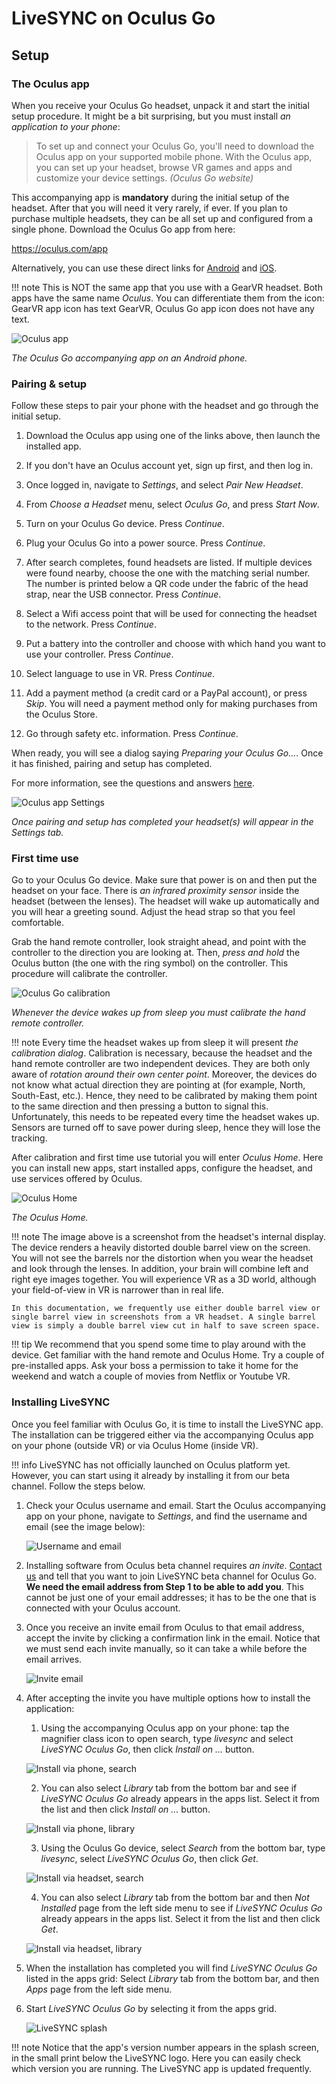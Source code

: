 # LiveSYNC on Oculus Go

## Setup

### The Oculus app

When you receive your Oculus Go headset, unpack it and start the initial setup procedure. It might be a bit surprising, but you must install *an application to your phone*:

> To set up and connect your Oculus Go, you'll need to download the Oculus app on your supported mobile phone. With the Oculus app, you can set up your headset, browse VR games and apps and customize your device settings. *(Oculus Go website)*

This accompanying app is **mandatory** during the initial setup of the headset. After that you will need it very rarely, if ever. If you plan to purchase multiple headsets, they can be all set up and configured from a single phone. Download the Oculus Go app from here:

<https://oculus.com/app>

Alternatively, you can use these direct links for [Android](https://play.google.com/store/apps/details?id=com.oculus.twilight) and [iOS](https://itunes.apple.com/us/app/oculus-vr/id1366478176).

!!! note
    This is NOT the same app that you use with a GearVR headset. Both apps have the same name *Oculus*. You can differentiate them from the icon: GearVR app icon has text GearVR, Oculus Go app icon does not have any text.

![Oculus app](img/screenshot_oculus_1.png)

*The Oculus Go accompanying app on an Android phone.*

### Pairing & setup

Follow these steps to pair your phone with the headset and go through the initial setup.

1. Download the Oculus app using one of the links above, then launch the installed app.

2. If you don't have an Oculus account yet, sign up first, and then log in.

3. Once logged in, navigate to *Settings*, and select *Pair New Headset*.

4. From *Choose a Headset* menu, select *Oculus Go*, and press *Start Now*.

5. Turn on your Oculus Go device. Press *Continue*.

6. Plug your Oculus Go into a power source. Press *Continue*.

7. After search completes, found headsets are listed. If multiple devices were found nearby, choose the one with the matching serial number. The number is printed below a QR code under the fabric of the head strap, near the USB connector. Press *Continue*.

8. Select a Wifi access point that will be used for connecting the headset to the network. Press *Continue*.

9. Put a battery into the controller and choose with which hand you want to use your controller. Press *Continue*.

10. Select language to use in VR. Press *Continue*.

11. Add a payment method (a credit card or a PayPal account), or press *Skip*. You will need a payment method only for making purchases from the Oculus Store.

12. Go through safety etc. information. Press *Continue*.

When ready, you will see a dialog saying *Preparing your Oculus Go...*. Once it has finished, pairing and setup has completed.

For more information, see the questions and answers [here](https://support.oculus.com/183135912238400/).

![Oculus app Settings](img/screenshot_oculus_2.png)

*Once pairing and setup has completed your headset(s) will appear in the *Settings* tab.*

### First time use

Go to your Oculus Go device. Make sure that power is on and then put the headset on your face. There is *an infrared proximity sensor* inside the headset (between the lenses). The headset will wake up automatically and you will hear a greeting sound. Adjust the head strap so that you feel comfortable.

Grab the hand remote controller, look straight ahead, and point with the controller to the direction you are looking at. Then, *press and hold* the Oculus button (the one with the ring symbol) on the controller. This procedure will calibrate the controller.

![Oculus Go calibration](img/screenshot_oculus_go_1.png)

*Whenever the device wakes up from sleep you must calibrate the hand remote controller.*

!!! note
    Every time the headset wakes up from sleep it will present *the calibration dialog*. Calibration is necessary, because the headset and the hand remote controller are two independent devices. They are both only aware of *rotation around their own center point*. Moreover, the devices do not know what actual direction they are pointing at (for example, North, South-East, etc.). Hence, they need to be calibrated by making them point to the same direction and then pressing a button to signal this. Unfortunately, this needs to be repeated every time the headset wakes up. Sensors are turned off to save power during sleep, hence they will lose the tracking.

After calibration and first time use tutorial you will enter *Oculus Home*. Here you can install new apps, start installed apps, configure the headset, and use services offered by Oculus.

![Oculus Home](img/screenshot_oculus_go_2.png)

*The Oculus Home.*

!!! note
    The image above is a screenshot from the headset's internal display. The device renders a heavily distorted double barrel view on the screen. You will not see the barrels nor the distortion when you wear the headset and look through the lenses. In addition, your brain will combine left and right eye images together. You will experience VR as a 3D world, although your field-of-view in VR is narrower than in real life.

    In this documentation, we frequently use either double barrel view or single barrel view in screenshots from a VR headset. A single barrel view is simply a double barrel view cut in half to save screen space.


!!! tip
    We recommend that you spend some time to play around with the device. Get familiar with the hand remote and Oculus Home. Try a couple of pre-installed apps. Ask your boss a permission to take it home for the weekend and watch a couple of movies from Netflix or Youtube VR.

### Installing LiveSYNC

Once you feel familiar with Oculus Go, it is time to install the LiveSYNC app. The installation can be triggered either via the accompanying Oculus app on your phone (outside VR) or via Oculus Home (inside VR).

!!! info
    LiveSYNC has not officially launched on Oculus platform yet. However, you can start using it already by installing it from our beta channel. Follow the steps below.

1. Check your Oculus username and email. Start the Oculus accompanying app on your phone, navigate to *Settings*, and find the username and email (see the image below):

    ![Username and email](img/screenshot_oculus_go_3.png)

2. Installing software from Oculus beta channel requires *an invite*. [Contact us](../support/support.md) and tell that you want to join LiveSYNC beta channel for Oculus Go. **We need the email address from Step 1 to be able to add you**. This cannot be just one of your email addresses; it has to be the one that is connected with your Oculus account.

3. Once you receive an invite email from Oculus to that email address, accept the invite by clicking a confirmation link in the email. Notice that we must send each invite manually, so it can take a while before the email arrives.

    ![Invite email](img/screenshot_invite_email.png)

4. After accepting the invite you have multiple options how to install the application:
    1. Using the accompanying Oculus app on your phone: tap the magnifier class icon to open search, type *livesync* and select *LiveSYNC Oculus Go*, then click *Install on ...* button.

    ![Install via phone, search](img/livesync_install_via_phone.png)

    2. You can also select *Library* tab from the bottom bar and see if *LiveSYNC Oculus Go* already appears in the apps list. Select it from the list and then click *Install on ...* button.

    ![Install via phone, library](img/livesync_install_via_phone_2.png)

    3. Using the Oculus Go device, select *Search* from the bottom bar, type *livesync*, select *LiveSYNC Oculus Go*, then click *Get*.

    ![Install via headset, search](img/livesync_install_via_headset.jpg)

    4. You can also select *Library* tab from the bottom bar and then *Not Installed* page from the left side menu to see if *LiveSYNC Oculus Go* already appears in the apps list. Select it from the list and then click *Get*.

    ![Install via headset, library](img/livesync_install_via_headset_2.jpg)

5. When the installation has completed you will find *LiveSYNC Oculus Go* listed in the apps grid: Select *Library* tab from the bottom bar, and then *Apps* page from the left side menu.

6. Start *LiveSYNC Oculus Go* by selecting it from the apps grid.

    ![LiveSYNC splash](img/livesync_splash.png)

!!! note
    Notice that the app's version number appears in the splash screen, in the small print below the LiveSYNC logo. Here you can easily check which version you are running. The LiveSYNC app is updated frequently.
